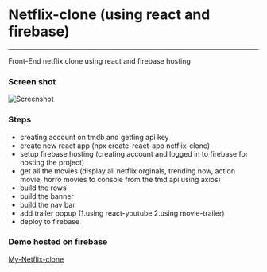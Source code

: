 # Netflix-clone (using react and firebase)
---

Front-End netflix clone using react and firebase hosting

### Screen shot
![Screenshot](screenshot-netflix.jpg")

### Steps

- creating account on tmdb and getting api key
- create new react app (npx create-react-app netflix-clone)
- setup firebase hosting (creating account and logged in to firebase for hosting the project)
- get all the movies (display all netflix orginals, trending now, action movie, horro movies to console from the tmd api using axios)
- build the rows
- build the banner
- build the nav bar
- add trailer popup (1.using react-youtube 2.using movie-trailer)
- deploy to firebase


### Demo hosted on firebase

[My-Netflix-clone](https://netflix-ff0c3.web.app/)


